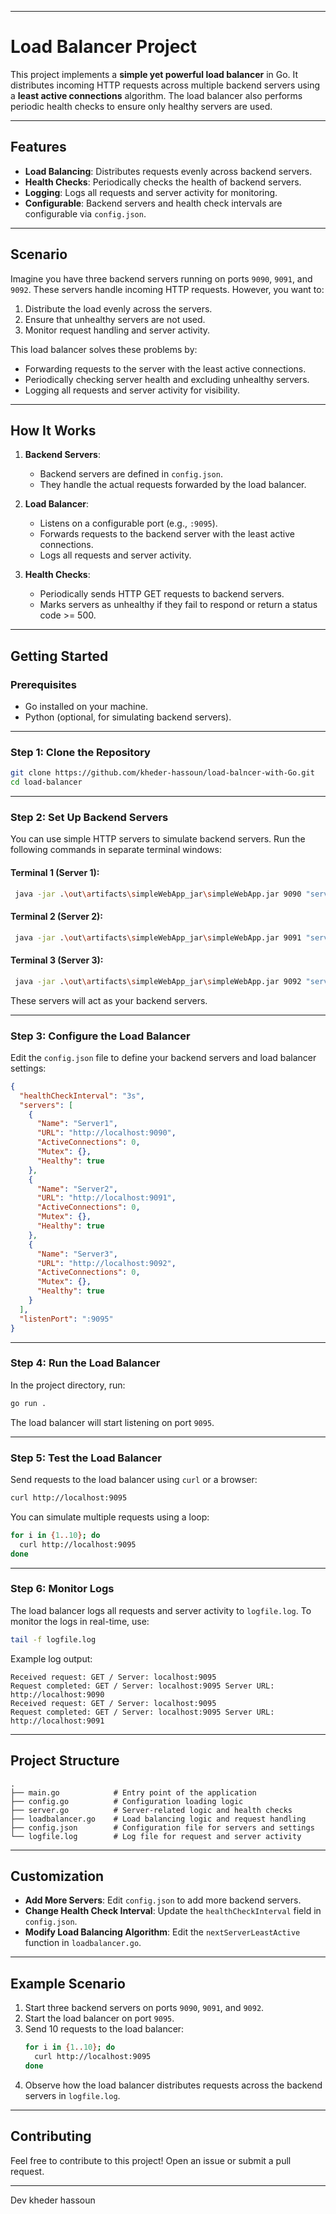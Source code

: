 
---

# **Load Balancer Project**

This project implements a **simple yet powerful load balancer** in Go. It distributes incoming HTTP requests across multiple backend servers using a **least active connections** algorithm. The load balancer also performs periodic health checks to ensure only healthy servers are used.

---

## **Features**
- **Load Balancing**: Distributes requests evenly across backend servers.
- **Health Checks**: Periodically checks the health of backend servers.
- **Logging**: Logs all requests and server activity for monitoring.
- **Configurable**: Backend servers and health check intervals are configurable via `config.json`.

---

## **Scenario**

Imagine you have three backend servers running on ports `9090`, `9091`, and `9092`. These servers handle incoming HTTP requests. However, you want to:
1. Distribute the load evenly across the servers.
2. Ensure that unhealthy servers are not used.
3. Monitor request handling and server activity.

This load balancer solves these problems by:
- Forwarding requests to the server with the least active connections.
- Periodically checking server health and excluding unhealthy servers.
- Logging all requests and server activity for visibility.

---

## **How It Works**

1. **Backend Servers**:
    - Backend servers are defined in `config.json`.
    - They handle the actual requests forwarded by the load balancer.

2. **Load Balancer**:
    - Listens on a configurable port (e.g., `:9095`).
    - Forwards requests to the backend server with the least active connections.
    - Logs all requests and server activity.

3. **Health Checks**:
    - Periodically sends HTTP GET requests to backend servers.
    - Marks servers as unhealthy if they fail to respond or return a status code >= 500.

---

## **Getting Started**

### **Prerequisites**
- Go installed on your machine.
- Python (optional, for simulating backend servers).

---

### **Step 1: Clone the Repository**
```bash
git clone https://github.com/kheder-hassoun/load-balncer-with-Go.git
cd load-balancer
```

---

### **Step 2: Set Up Backend Servers**
You can use simple HTTP servers to simulate backend servers. Run the following commands in separate terminal windows:

#### Terminal 1 (Server 1):
```bash
 java -jar .\out\artifacts\simpleWebApp_jar\simpleWebApp.jar 9090 "server 1"

```

#### Terminal 2 (Server 2):
```bash
 java -jar .\out\artifacts\simpleWebApp_jar\simpleWebApp.jar 9091 "server 2"

```

#### Terminal 3 (Server 3):
```bash
 java -jar .\out\artifacts\simpleWebApp_jar\simpleWebApp.jar 9092 "server 3"

```

These servers will act as your backend servers.

---

### **Step 3: Configure the Load Balancer**
Edit the `config.json` file to define your backend servers and load balancer settings:
```json
{
  "healthCheckInterval": "3s",
  "servers": [
    {
      "Name": "Server1",
      "URL": "http://localhost:9090",
      "ActiveConnections": 0,
      "Mutex": {},
      "Healthy": true
    },
    {
      "Name": "Server2",
      "URL": "http://localhost:9091",
      "ActiveConnections": 0,
      "Mutex": {},
      "Healthy": true
    },
    {
      "Name": "Server3",
      "URL": "http://localhost:9092",
      "ActiveConnections": 0,
      "Mutex": {},
      "Healthy": true
    }
  ],
  "listenPort": ":9095"
}
```

---

### **Step 4: Run the Load Balancer**
In the project directory, run:
```bash
go run .
```

The load balancer will start listening on port `9095`.

---

### **Step 5: Test the Load Balancer**
Send requests to the load balancer using `curl` or a browser:
```bash
curl http://localhost:9095
```

You can simulate multiple requests using a loop:
```bash
for i in {1..10}; do
  curl http://localhost:9095
done
```

---

### **Step 6: Monitor Logs**
The load balancer logs all requests and server activity to `logfile.log`. To monitor the logs in real-time, use:
```bash
tail -f logfile.log
```

Example log output:
```
Received request: GET / Server: localhost:9095
Request completed: GET / Server: localhost:9095 Server URL: http://localhost:9090
Received request: GET / Server: localhost:9095
Request completed: GET / Server: localhost:9095 Server URL: http://localhost:9091
```

---

## **Project Structure**
```
.
├── main.go            # Entry point of the application
├── config.go          # Configuration loading logic
├── server.go          # Server-related logic and health checks
├── loadbalancer.go    # Load balancing logic and request handling
├── config.json        # Configuration file for servers and settings
└── logfile.log        # Log file for request and server activity
```

---

## **Customization**
- **Add More Servers**: Edit `config.json` to add more backend servers.
- **Change Health Check Interval**: Update the `healthCheckInterval` field in `config.json`.
- **Modify Load Balancing Algorithm**: Edit the `nextServerLeastActive` function in `loadbalancer.go`.

---

## **Example Scenario**

1. Start three backend servers on ports `9090`, `9091`, and `9092`.
2. Start the load balancer on port `9095`.
3. Send 10 requests to the load balancer:
   ```bash
   for i in {1..10}; do
     curl http://localhost:9095
   done
   ```
4. Observe how the load balancer distributes requests across the backend servers in `logfile.log`.

---

## **Contributing**
Feel free to contribute to this project! Open an issue or submit a pull request.

---
Dev kheder hassoun 